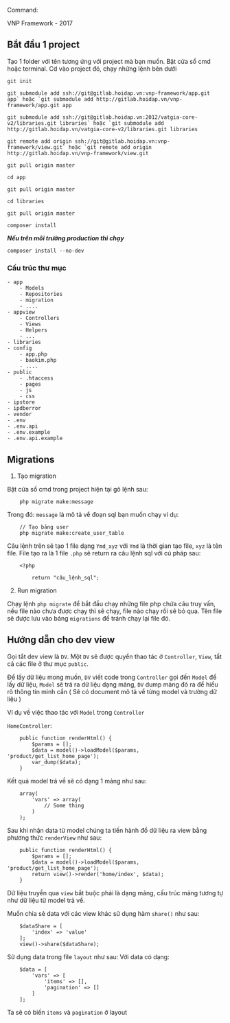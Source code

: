 Command:

VNP Framework - 2017

## Bắt đầu 1 project

Tạo 1 folder với tên tương ứng với project mà bạn muốn. Bật cửa sổ cmd hoặc terminal. Cd vào project đó, chạy những lệnh bên dưới

    git init

    git submodule add ssh://git@gitlab.hoidap.vn:vnp-framework/app.git app` hoặc `git submodule add http://gitlab.hoidap.vn/vnp-framework/app.git app

    git submodule add ssh://git@gitlab.hoidap.vn:2012/vatgia-core-v2/libraries.git libraries` hoặc `git submodule add http://gitlab.hoidap.vn/vatgia-core-v2/libraries.git libraries

    git remote add origin ssh://git@gitlab.hoidap.vn:vnp-framework/view.git` hoặc `git remote add origin http://gitlab.hoidap.vn/vnp-framework/view.git

    git pull origin master

    cd app

    git pull origin master

    cd libraries

    git pull origin master

    composer install

**_Nếu trên môi trường production thì chạy_**


    composer install --no-dev

### Cấu trúc thư mục

```
- app
    - Models
    - Repositories
    - migration
    - ....
- appview
    - Controllers
    - Views
    - Helpers
    - ...
- libraries
- config
    - app.php
    - baokim.php
    - ....
- public
    - .htaccess
    - pages
    - js
    - css
- ipstore
- ipdberror
- vendor
- .env
- .env.api
- .env.example
- .env.api.example
```

## Migrations

1. Tạo migration

Bật cửa sổ cmd trong project hiện tại gõ lệnh sau:

        php migrate make:message

Trong đó: `message` là mô tả về đoạn sql bạn muốn chạy ví dụ:

        // Tạo bảng user
        php migrate make:create_user_table

Câu lệnh trên sẽ tạo 1 file dạng `Ymd_xyz` với `Ymd` là thời gian tạo file, `xyz` là tên file. File tạo ra là 1 file `.php` sẽ return ra câu lệnh sql với cú pháp sau:

        <?php

            return "câu_lệnh_sql";

2. Run migration

Chạy lệnh `php migrate` để bắt đầu chạy những file php chứa câu truy vấn, nếu file nào chưa được chạy thì sẽ chạy, file nào chạy rồi sẽ bỏ qua. Tên file sẽ được lưu vào bảng `migrations` để tránh chạy lại file đó.


## Hướng dẫn cho dev view

Gọi tắt dev view là `DV`. Một `DV` sẽ được quyền thao tác ở `Controller`, `View`, tất cả các file ở thư mục `public`.

Để lấy dữ liệu mong muốn, `DV` viết code trong `Controller` gọi đến `Model` để lấy dữ liệu, `Model` sẽ trả ra dữ liệu dạng mảng, `DV` dump mảng đó ra để hiểu rõ thông tin mình cần ( Sẽ có document mô tả về từng model và trường dữ liệu )

Ví dụ về việc thao tác với `Model` trong `Controller`

`HomeController`:

        public function renderHtml() {
            $params = [];
            $data = model()->loadModel($params, 'product/get_list_home_page');
            var_dump($data);
        }

Kết quả model trả về sẽ có dạng 1 mảng như sau:

        array(
            'vars' => array(
                // Some thing
            )
        );

Sau khi nhận data từ model chúng ta tiến hành đổ dữ liệu ra view bằng phương thức `renderView` như sau:

        public function renderHtml() {
            $params = [];
            $data = model()->loadModel($params, 'product/get_list_home_page');
            return view()->render('home/index', $data);
        }

Dữ liệu truyền qua `view` bắt buộc phải là dạng mảng, cấu trúc mảng tương tự như dữ liệu từ model trả về.

Muốn chia sẻ data với các view khác sử dụng hàm `share()` như sau:


        $dataShare = [
            'index' => 'value'
        ];
        view()->share($dataShare);

Sử dụng data trong file `layout` như sau:
Với data có dạng:

        $data = [
            'vars' => [
                'items' => [],
                'pagination' => []
            ]
        ];

Ta sẽ có biến `items` và `pagination` ở layout